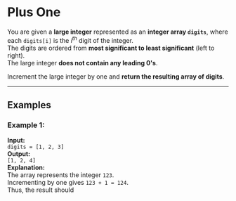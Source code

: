 # Plus One

You are given a **large integer** represented as an **integer array `digits`**, where each `digits[i]` is the *i<sup>th</sup>* digit of the integer.  
The digits are ordered from **most significant to least significant** (left to right).  
The large integer **does not contain any leading 0's**.

Increment the large integer by one and **return the resulting array of digits**.

---

## Examples

### Example 1:
**Input:**  
`digits = [1, 2, 3]`  
**Output:**  
`[1, 2, 4]`  
**Explanation:**  
The array represents the integer `123`.  
Incrementing by one gives `123 + 1 = 124`.  
Thus, the result should
